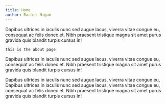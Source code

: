 ```yaml
---
title: Home
author: Rachit Nigam
---
```


Dapibus ultrices in iaculis nunc sed augue lacus, viverra vitae congue eu,
consequat ac felis donec et. Nibh praesent tristique magna sit amet purus
gravida quis blandit turpis cursus in!

`this is the about page`

Dapibus ultrices in iaculis nunc sed augue lacus, viverra vitae congue eu,
consequat ac felis donec et. Nibh praesent tristique magna sit amet purus
gravida quis blandit turpis cursus in!

Dapibus ultrices in iaculis nunc sed augue lacus, viverra vitae congue eu,
Dapibus ultrices in iaculis nunc sed augue lacus, viverra vitae congue eu,
consequat ac felis donec et. Nibh praesent tristique magna sit amet purus
gravida quis blandit turpis cursus in!
